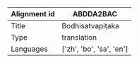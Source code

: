 |Alignment id | ABDDA2BAC
| --- | --- 
|Title | Bodhisatvapiṭaka 
|Type | translation
|Languages | ['zh', 'bo', 'sa', 'en']